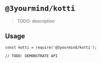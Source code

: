 # `@3yourmind/kotti`

> TODO: description

## Usage

```
const kotti = require('@3yourmind/kotti');

// TODO: DEMONSTRATE API
```
